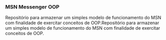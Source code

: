 ### MSN Messenger OOP

Repositório para armazenar um simples modelo de funcionamento do MSN com finalidade de exercitar conceitos de OOP.Repositório para armazenar um simples modelo de funcionamento do MSN com finalidade de exercitar conceitos de OOP.
